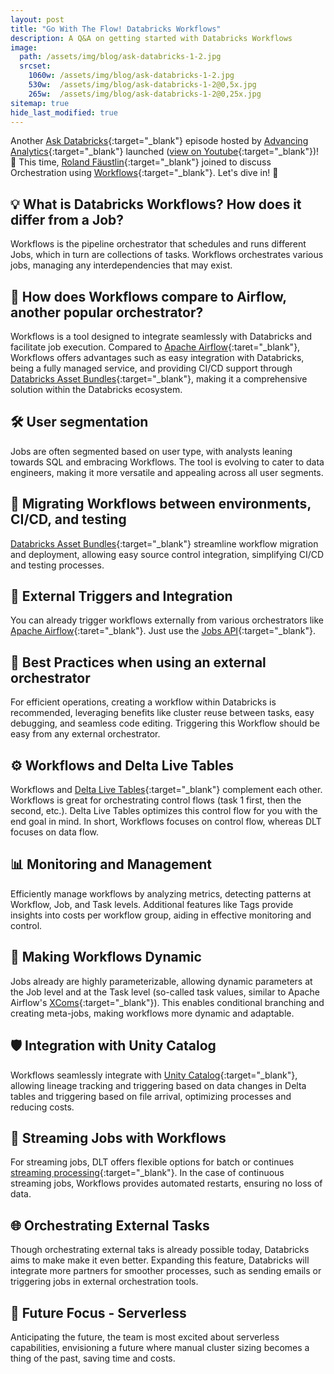 ```yaml
---
layout: post
title: "Go With The Flow! Databricks Workflows"
description: A Q&A on getting started with Databricks Workflows
image: 
  path: /assets/img/blog/ask-databricks-1-2.jpg
  srcset:
    1060w: /assets/img/blog/ask-databricks-1-2.jpg
    530w:  /assets/img/blog/ask-databricks-1-2@0,5x.jpg
    265w:  /assets/img/blog/ask-databricks-1-2@0,25x.jpg
sitemap: true
hide_last_modified: true
---
```


Another [Ask Databricks](https://www.advancinganalytics.co.uk/askdbx){:target="_blank"} episode hosted by [Advancing Analytics](https://www.linkedin.com/company/advancing-analytics/){:target="_blank"} launched ([view on Youtube](https://www.youtube.com/watch?v=rJ98lTKf0rM){:target="_blank"})! 🚀 This time, [Roland Fäustlin](https://www.linkedin.com/in/roland-f%C3%A4ustlin-1544465b/){:target="_blank"} joined to discuss Orchestration using [Workflows](https://docs.databricks.com/en/workflows/index.html){:target="_blank"}. Let's dive in! 🐬

## 💡 What is Databricks Workflows? How does it differ from a Job?

Workflows is the pipeline orchestrator that schedules and runs different Jobs, which in turn are collections of tasks. Workflows orchestrates various jobs, managing any interdependencies that may exist.

## 💼 How does Workflows compare to Airflow, another popular orchestrator?

Workflows is a tool designed to integrate seamlessly with Databricks and facilitate job execution. Compared to [Apache Airflow](https://airflow.apache.org/){:taret="_blank"}, Workflows offers advantages such as easy integration with Databricks, being a fully managed service, and providing CI/CD support through [Databricks Asset Bundles](https://docs.databricks.com/en/dev-tools/bundles/index.html){:target="_blank"}, making it a comprehensive solution within the Databricks ecosystem.

## 🛠️ User segmentation

Jobs are often segmented based on user type, with analysts leaning towards SQL and embracing Workflows. The tool is evolving to cater to data engineers, making it more versatile and appealing across all user segments.

## 🔄 Migrating Workflows between environments, CI/CD, and testing

[Databricks Asset Bundles](https://docs.databricks.com/en/dev-tools/bundles/index.html){:target="_blank"} streamline workflow migration and deployment, allowing easy source control integration, simplifying CI/CD and testing processes.

## 🔧 External Triggers and Integration

You can already trigger workflows externally from various orchestrators like [Apache Airflow](https://airflow.apache.org/){:taret="_blank"}. Just use the [Jobs API](https://docs.databricks.com/api/workspace/jobs){:target="_blank"}.

## 🌟 Best Practices when using an external orchestrator

For efficient operations, creating a workflow within Databricks is recommended, leveraging benefits like cluster reuse between tasks, easy debugging, and seamless code editing. Triggering this Workflow should be easy from any external orchestrator.

## ⚙️ Workflows and Delta Live Tables

Workflows and [Delta Live Tables](https://www.databricks.com/product/delta-live-tables){:target="_blank"} complement each other. Workflows is great for orchestrating control flows (task 1 first, then the second, etc.). Delta Live Tables optimizes this control flow for you with the end goal in mind. In short, Workflows focuses on control flow, whereas DLT focuses on data flow.

## 📊 Monitoring and Management

Efficiently manage workflows by analyzing metrics, detecting patterns at Workflow, Job, and Task levels. Additional features like Tags provide insights into costs per workflow group, aiding in effective monitoring and control.

## 🔄 Making Workflows Dynamic

Jobs already are highly parameterizable, allowing dynamic parameters at the Job level and at the Task level (so-called task values, similar to Apache Airflow's [XComs](https://airflow.apache.org/docs/apache-airflow/stable/core-concepts/xcoms.html){:target="_blank"}). This enables conditional branching and creating meta-jobs, making workflows more dynamic and adaptable.

## 🛡️ Integration with Unity Catalog

Workflows seamlessly integrate with [Unity Catalog](https://docs.databricks.com/en/data-governance/unity-catalog/index.html){:target="_blank"}, allowing lineage tracking and triggering based on data changes in Delta tables and triggering based on file arrival, optimizing processes and reducing costs.

## 🌊 Streaming Jobs with Workflows

For streaming jobs, DLT offers flexible options for batch or continues [streaming processing](https://docs.databricks.com/en/structured-streaming/index.html){:target="_blank"}. In the case of continuous streaming jobs, Workflows provides automated restarts, ensuring no loss of data.

## 🌐 Orchestrating External Tasks

Though orchestrating external taks is already possible today, Databricks aims to make make it even better. Expanding this feature, Databricks will integrate more partners for smoother processes, such as sending emails or triggering jobs in external orchestration tools.

## 🚀 Future Focus - Serverless

Anticipating the future, the team is most excited about serverless capabilities, envisioning a future where manual cluster sizing becomes a thing of the past, saving time and costs.
